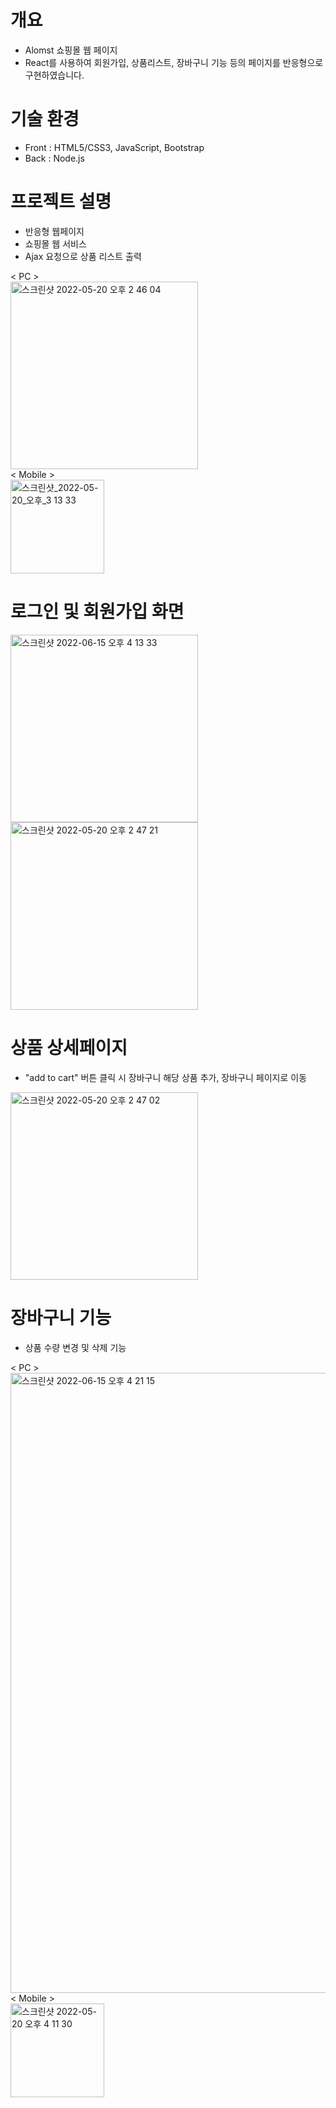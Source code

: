 # 개요
- Alomst 쇼핑몰 웹 페이지
- React를 사용하여 회원가입, 상품리스트, 장바구니 기능 등의 페이지를 반응형으로 구현하였습니다.

# 기술 환경
- Front : HTML5/CSS3, JavaScript, Bootstrap 
- Back : Node.js

# 프로젝트 설명
- 반응형 웹페이지
- 쇼핑몰 웹 서비스
- Ajax 요청으로 상품 리스트 출력


< PC ><br><img width="300" alt="스크린샷 2022-05-20 오후 2 46 04" src="https://user-images.githubusercontent.com/88490416/173764332-223c9dc0-6c70-46ba-9c48-770d8db4e795.png"><br>
< Mobile ><br><img width="150" alt="스크린샷_2022-05-20_오후_3 13 33" src="https://user-images.githubusercontent.com/88490416/173764736-0ab778be-811e-4878-ac18-ee35dc2dee8f.png">

# 로그인 및 회원가입 화면
<img width="300" alt="스크린샷 2022-06-15 오후 4 13 33" src="https://user-images.githubusercontent.com/88490416/173765668-e505a138-0c3c-456d-a664-e1dd7460fc6b.png">
<img width="300" alt="스크린샷 2022-05-20 오후 2 47 21" src="https://user-images.githubusercontent.com/88490416/173765751-16eb2161-c11b-491b-b1da-1e3b967a32d7.png">

# 상품 상세페이지
- "add to cart" 버튼 클릭 시 장바구니 해당 상품 추가, 장바구니 페이지로 이동
<img width="300" alt="스크린샷 2022-05-20 오후 2 47 02" src="https://user-images.githubusercontent.com/88490416/173764858-1cfd5229-4f0e-419e-8f1b-13af2e978847.png">

# 장바구니 기능
- 상품 수량 변경 및 삭제 기능

< PC ><br><img width="992" alt="스크린샷 2022-06-15 오후 4 21 15" src="https://user-images.githubusercontent.com/88490416/173767272-d060fc49-d36c-45b0-a845-ce2d18e67a91.png"><br>
< Mobile ><br><img width="150" alt="스크린샷 2022-05-20 오후 4 11 30" src="https://user-images.githubusercontent.com/88490416/173765052-12b80cec-32cf-4ae2-bfaf-60df2d721615.png">



